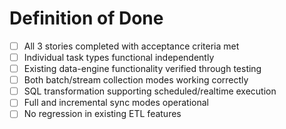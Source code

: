 # Definition of Done

- [ ] All 3 stories completed with acceptance criteria met
- [ ] Individual task types functional independently
- [ ] Existing data-engine functionality verified through testing
- [ ] Both batch/stream collection modes working correctly
- [ ] SQL transformation supporting scheduled/realtime execution
- [ ] Full and incremental sync modes operational
- [ ] No regression in existing ETL features
